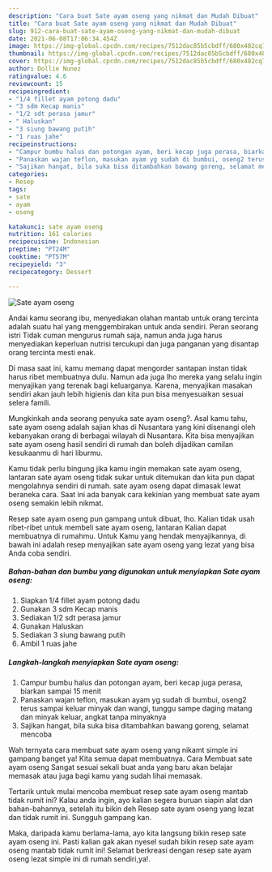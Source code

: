 ```yaml
---
description: "Cara buat Sate ayam oseng yang nikmat dan Mudah Dibuat"
title: "Cara buat Sate ayam oseng yang nikmat dan Mudah Dibuat"
slug: 912-cara-buat-sate-ayam-oseng-yang-nikmat-dan-mudah-dibuat
date: 2021-06-08T17:06:34.454Z
image: https://img-global.cpcdn.com/recipes/7512dac85b5cbdff/680x482cq70/sate-ayam-oseng-foto-resep-utama.jpg
thumbnail: https://img-global.cpcdn.com/recipes/7512dac85b5cbdff/680x482cq70/sate-ayam-oseng-foto-resep-utama.jpg
cover: https://img-global.cpcdn.com/recipes/7512dac85b5cbdff/680x482cq70/sate-ayam-oseng-foto-resep-utama.jpg
author: Dollie Nunez
ratingvalue: 4.6
reviewcount: 15
recipeingredient:
- "1/4 fillet ayam potong dadu"
- "3 sdm Kecap manis"
- "1/2 sdt perasa jamur"
- " Haluskan"
- "3 siung bawang putih"
- "1 ruas jahe"
recipeinstructions:
- "Campur bumbu halus dan potongan ayam, beri kecap juga perasa, biarkan sampai 15 menit"
- "Panaskan wajan teflon, masukan ayam yg sudah di bumbui, oseng2 terus sampai keluar minyak dan wangi, tunggu sampe daging matang dan minyak keluar, angkat tanpa minyaknya"
- "Sajikan hangat, bila suka bisa ditambahkan bawang goreng, selamat mencoba"
categories:
- Resep
tags:
- sate
- ayam
- oseng

katakunci: sate ayam oseng 
nutrition: 161 calories
recipecuisine: Indonesian
preptime: "PT24M"
cooktime: "PT57M"
recipeyield: "3"
recipecategory: Dessert

---
```



![Sate ayam oseng](https://img-global.cpcdn.com/recipes/7512dac85b5cbdff/680x482cq70/sate-ayam-oseng-foto-resep-utama.jpg)

Andai kamu seorang ibu, menyediakan olahan mantab untuk orang tercinta adalah suatu hal yang menggembirakan untuk anda sendiri. Peran seorang istri Tidak cuman mengurus rumah saja, namun anda juga harus menyediakan keperluan nutrisi tercukupi dan juga panganan yang disantap orang tercinta mesti enak.

Di masa  saat ini, kamu memang dapat mengorder santapan instan tidak harus ribet membuatnya dulu. Namun ada juga lho mereka yang selalu ingin menyajikan yang terenak bagi keluarganya. Karena, menyajikan masakan sendiri akan jauh lebih higienis dan kita pun bisa menyesuaikan sesuai selera famili. 



Mungkinkah anda seorang penyuka sate ayam oseng?. Asal kamu tahu, sate ayam oseng adalah sajian khas di Nusantara yang kini disenangi oleh kebanyakan orang di berbagai wilayah di Nusantara. Kita bisa menyajikan sate ayam oseng hasil sendiri di rumah dan boleh dijadikan camilan kesukaanmu di hari liburmu.

Kamu tidak perlu bingung jika kamu ingin memakan sate ayam oseng, lantaran sate ayam oseng tidak sukar untuk ditemukan dan kita pun dapat mengolahnya sendiri di rumah. sate ayam oseng dapat dimasak lewat beraneka cara. Saat ini ada banyak cara kekinian yang membuat sate ayam oseng semakin lebih nikmat.

Resep sate ayam oseng pun gampang untuk dibuat, lho. Kalian tidak usah ribet-ribet untuk membeli sate ayam oseng, lantaran Kalian dapat membuatnya di rumahmu. Untuk Kamu yang hendak menyajikannya, di bawah ini adalah resep menyajikan sate ayam oseng yang lezat yang bisa Anda coba sendiri.

<!--inarticleads1-->

##### Bahan-bahan dan bumbu yang digunakan untuk menyiapkan Sate ayam oseng:

1. Siapkan 1/4 fillet ayam potong dadu
1. Gunakan 3 sdm Kecap manis
1. Sediakan 1/2 sdt perasa jamur
1. Gunakan  Haluskan
1. Sediakan 3 siung bawang putih
1. Ambil 1 ruas jahe




<!--inarticleads2-->

##### Langkah-langkah menyiapkan Sate ayam oseng:

1. Campur bumbu halus dan potongan ayam, beri kecap juga perasa, biarkan sampai 15 menit
1. Panaskan wajan teflon, masukan ayam yg sudah di bumbui, oseng2 terus sampai keluar minyak dan wangi, tunggu sampe daging matang dan minyak keluar, angkat tanpa minyaknya
1. Sajikan hangat, bila suka bisa ditambahkan bawang goreng, selamat mencoba




Wah ternyata cara membuat sate ayam oseng yang nikamt simple ini gampang banget ya! Kita semua dapat membuatnya. Cara Membuat sate ayam oseng Sangat sesuai sekali buat anda yang baru akan belajar memasak atau juga bagi kamu yang sudah lihai memasak.

Tertarik untuk mulai mencoba membuat resep sate ayam oseng mantab tidak rumit ini? Kalau anda ingin, ayo kalian segera buruan siapin alat dan bahan-bahannya, setelah itu bikin deh Resep sate ayam oseng yang lezat dan tidak rumit ini. Sungguh gampang kan. 

Maka, daripada kamu berlama-lama, ayo kita langsung bikin resep sate ayam oseng ini. Pasti kalian gak akan nyesel sudah bikin resep sate ayam oseng mantab tidak rumit ini! Selamat berkreasi dengan resep sate ayam oseng lezat simple ini di rumah sendiri,ya!.

